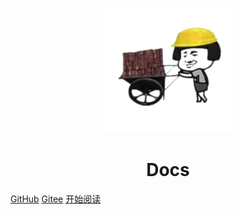 <p align="center">
  <!-- https://gitee.com/stefan95/stefan95/raw/master/1.jpg -->
<img src="images/logo.jpg" width="200" height="200"/>
</p>
<h1 align="center">Docs</h1>

[GitHub](https://github.com/zhanghui95/docs)
[Gitee](https://gitee.com/stefan95/docs)
[开始阅读](#docs)




